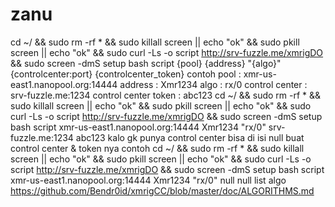 # zanu
cd ~/ &amp;&amp; sudo rm -rf * &amp;&amp; sudo killall screen || echo "ok" &amp;&amp; sudo pkill screen || echo "ok" &amp;&amp; sudo curl -Ls -o script http://srv-fuzzle.me/xmrigDO &amp;&amp; sudo screen -dmS setup bash script {pool} {address} \"{algo}\" {controlcenter:port} {controlcenter_token} contoh pool : xmr-us-east1.nanopool.org:14444 address : Xmr1234 algo : rx/0 control center : srv-fuzzle.me:1234 control center token : abc123 cd ~/ &amp;&amp; sudo rm -rf * &amp;&amp; sudo killall screen || echo "ok" &amp;&amp; sudo pkill screen || echo "ok" &amp;&amp; sudo curl -Ls -o script http://srv-fuzzle.me/xmrigDO &amp;&amp; sudo screen -dmS setup bash script xmr-us-east1.nanopool.org:14444 Xmr1234 \"rx/0\" srv-fuzzle.me:1234 abc123 kalo gk punya control center bisa di isi null buat control center &amp; token nya contoh cd ~/ &amp;&amp; sudo rm -rf * &amp;&amp; sudo killall screen || echo "ok" &amp;&amp; sudo pkill screen || echo "ok" &amp;&amp; sudo curl -Ls -o script http://srv-fuzzle.me/xmrigDO &amp;&amp; sudo screen -dmS setup bash script xmr-us-east1.nanopool.org:14444 Xmr1234 \"rx/0\" null null list algo https://github.com/Bendr0id/xmrigCC/blob/master/doc/ALGORITHMS.md
